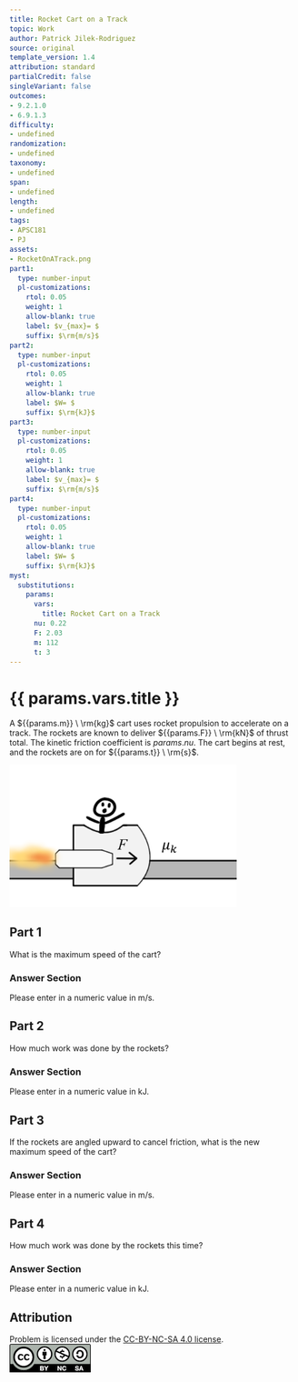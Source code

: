 ```yaml
---
title: Rocket Cart on a Track
topic: Work
author: Patrick Jilek-Rodriguez
source: original
template_version: 1.4
attribution: standard
partialCredit: false
singleVariant: false
outcomes:
- 9.2.1.0
- 6.9.1.3
difficulty:
- undefined
randomization:
- undefined
taxonomy:
- undefined
span:
- undefined
length:
- undefined
tags:
- APSC181
- PJ
assets:
- RocketOnATrack.png
part1:
  type: number-input
  pl-customizations:
    rtol: 0.05
    weight: 1
    allow-blank: true
    label: $v_{max}= $
    suffix: $\rm{m/s}$
part2:
  type: number-input
  pl-customizations:
    rtol: 0.05
    weight: 1
    allow-blank: true
    label: $W= $
    suffix: $\rm{kJ}$
part3:
  type: number-input
  pl-customizations:
    rtol: 0.05
    weight: 1
    allow-blank: true
    label: $v_{max}= $
    suffix: $\rm{m/s}$
part4:
  type: number-input
  pl-customizations:
    rtol: 0.05
    weight: 1
    allow-blank: true
    label: $W= $
    suffix: $\rm{kJ}$
myst:
  substitutions:
    params:
      vars:
        title: Rocket Cart on a Track
      nu: 0.22
      F: 2.03
      m: 112
      t: 3
---
```

# {{ params.vars.title }}
A ${{params.m}} \ \rm{kg}$ cart uses rocket propulsion to accelerate on a track.
The rockets are known to deliver ${{params.F}} \ \rm{kN}$ of thrust total.
The kinetic friction coefficient is ${{params.nu}}$.
The cart begins at rest, and the rockets are on for ${{params.t}} \ \rm{s}$.

<img src="RocketOnATrack.png" width=400 alt="Rockets mounted on a cart are pushing it forward on a track." >

## Part 1

What is the maximum speed of the cart?

### Answer Section

Please enter in a numeric value in m/s.

## Part 2

How much work was done by the rockets?

### Answer Section

Please enter in a numeric value in kJ.

## Part 3

If the rockets are angled upward to cancel friction, what is the new maximum speed of the cart?

### Answer Section

Please enter in a numeric value in m/s.

## Part 4

How much work was done by the rockets this time?

### Answer Section

Please enter in a numeric value in kJ.

## Attribution

Problem is licensed under the [CC-BY-NC-SA 4.0 license](https://creativecommons.org/licenses/by-nc-sa/4.0/).<br> ![The Creative Commons 4.0 license requiring attribution-BY, non-commercial-NC, and share-alike-SA license.](https://raw.githubusercontent.com/firasm/bits/master/by-nc-sa.png)